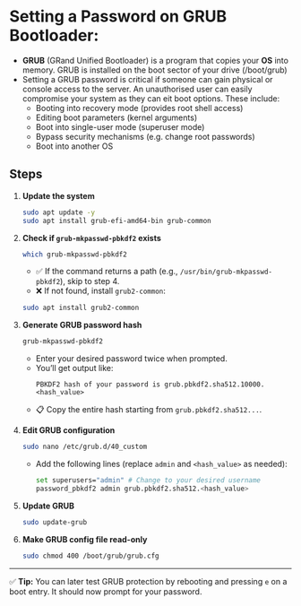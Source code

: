 # Setting a Password on GRUB Bootloader:

- **GRUB** (GRand Unified Bootloader) is a program that copies your **OS** into memory. GRUB is installed on the boot sector of your drive (/boot/grub)
- Setting a GRUB password is critical if someone can gain physical or console access to the server. An unauthorised user can easily compromise your system as they can eit boot options. These include:
    - Booting into recovery mode (provides root shell access)
    - Editing boot parameters (kernel arguments)
    - Boot into single-user mode (superuser mode)
    - Bypass security mechanisms (e.g. change root passwords)
    - Boot into another OS

## Steps

1. **Update the system**
    ```bash
    sudo apt update -y
    sudo apt install grub-efi-amd64-bin grub-common
    ```

2. **Check if `grub-mkpasswd-pbkdf2` exists**
    ```bash
    which grub-mkpasswd-pbkdf2
    ```
    - ✅ If the command returns a path (e.g., `/usr/bin/grub-mkpasswd-pbkdf2`), skip to step 4.  
    - ❌ If not found, install `grub2-common`:
    ```bash
    sudo apt install grub2-common
    ```

3. **Generate GRUB password hash**
    ```bash
    grub-mkpasswd-pbkdf2
    ```
    - Enter your desired password twice when prompted.
    - You’ll get output like:
      ```
      PBKDF2 hash of your password is grub.pbkdf2.sha512.10000.<hash_value>
      ```
    - 📋 Copy the entire hash starting from `grub.pbkdf2.sha512...`.

4. **Edit GRUB configuration**
    ```bash
    sudo nano /etc/grub.d/40_custom
    ```
    - Add the following lines (replace `admin` and `<hash_value>` as needed):
      ```bash
      set superusers="admin" # Change to your desired username
      password_pbkdf2 admin grub.pbkdf2.sha512.<hash_value>
      ```

5. **Update GRUB**
    ```bash
    sudo update-grub
    ```

6. **Make GRUB config file read-only**
    ```bash
    sudo chmod 400 /boot/grub/grub.cfg
    ```

---

✅ **Tip:** You can later test GRUB protection by rebooting and pressing `e` on a boot entry. It should now prompt for your password.
